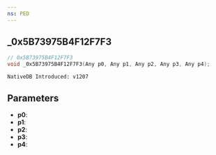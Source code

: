 ```yaml
---
ns: PED
---
```

## _0x5B73975B4F12F7F3

```c
// 0x5B73975B4F12F7F3
void _0x5B73975B4F12F7F3(Any p0, Any p1, Any p2, Any p3, Any p4);
```

```
NativeDB Introduced: v1207
```

## Parameters
* **p0**:
* **p1**:
* **p2**:
* **p3**:
* **p4**:
